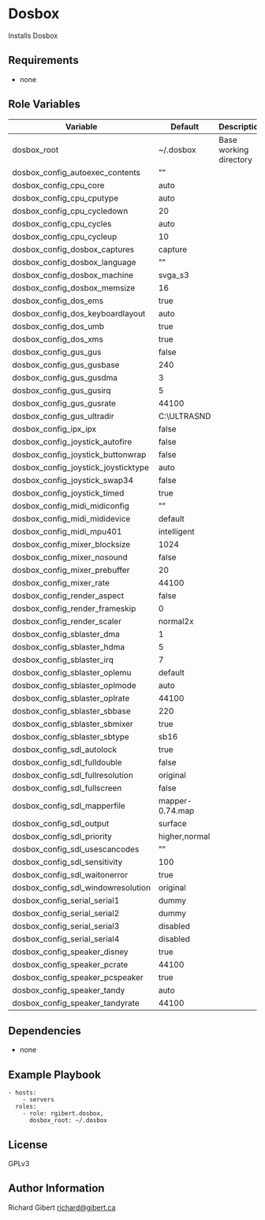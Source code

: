 # Dosbox

Installs Dosbox

## Requirements

- none

## Role Variables

| Variable | Default | Description |
|----------|---------|-------------|
| dosbox_root | ~/.dosbox | Base working directory |
| dosbox_config_autoexec_contents | "" | |
| dosbox_config_cpu_core | auto | |
| dosbox_config_cpu_cputype | auto | |
| dosbox_config_cpu_cycledown | 20 | |
| dosbox_config_cpu_cycles | auto | |
| dosbox_config_cpu_cycleup | 10 | |
| dosbox_config_dosbox_captures | capture | |
| dosbox_config_dosbox_language | "" | |
| dosbox_config_dosbox_machine | svga_s3 | |
| dosbox_config_dosbox_memsize | 16 | |
| dosbox_config_dos_ems | true | |
| dosbox_config_dos_keyboardlayout | auto | |
| dosbox_config_dos_umb | true | |
| dosbox_config_dos_xms | true | |
| dosbox_config_gus_gus | false | |
| dosbox_config_gus_gusbase | 240 | |
| dosbox_config_gus_gusdma | 3 | |
| dosbox_config_gus_gusirq | 5 | |
| dosbox_config_gus_gusrate | 44100 | |
| dosbox_config_gus_ultradir | C:\ULTRASND | |
| dosbox_config_ipx_ipx | false | |
| dosbox_config_joystick_autofire | false | |
| dosbox_config_joystick_buttonwrap | false | |
| dosbox_config_joystick_joysticktype | auto | |
| dosbox_config_joystick_swap34 | false | |
| dosbox_config_joystick_timed | true | |
| dosbox_config_midi_midiconfig | "" | |
| dosbox_config_midi_mididevice | default | |
| dosbox_config_midi_mpu401 | intelligent | |
| dosbox_config_mixer_blocksize | 1024 | |
| dosbox_config_mixer_nosound | false | |
| dosbox_config_mixer_prebuffer | 20 | |
| dosbox_config_mixer_rate | 44100 | |
| dosbox_config_render_aspect | false | |
| dosbox_config_render_frameskip | 0 | |
| dosbox_config_render_scaler | normal2x | |
| dosbox_config_sblaster_dma | 1 | |
| dosbox_config_sblaster_hdma | 5 | |
| dosbox_config_sblaster_irq | 7 | |
| dosbox_config_sblaster_oplemu | default | |
| dosbox_config_sblaster_oplmode | auto | |
| dosbox_config_sblaster_oplrate | 44100 | |
| dosbox_config_sblaster_sbbase | 220 | |
| dosbox_config_sblaster_sbmixer | true | |
| dosbox_config_sblaster_sbtype | sb16 | |
| dosbox_config_sdl_autolock | true | |
| dosbox_config_sdl_fulldouble | false | |
| dosbox_config_sdl_fullresolution | original | |
| dosbox_config_sdl_fullscreen | false | |
| dosbox_config_sdl_mapperfile | mapper-0.74.map | |
| dosbox_config_sdl_output | surface | |
| dosbox_config_sdl_priority | higher,normal | |
| dosbox_config_sdl_usescancodes | "" | |
| dosbox_config_sdl_sensitivity | 100 | |
| dosbox_config_sdl_waitonerror | true | |
| dosbox_config_sdl_windowresolution | original | |
| dosbox_config_serial_serial1 | dummy | |
| dosbox_config_serial_serial2 | dummy | |
| dosbox_config_serial_serial3 | disabled | |
| dosbox_config_serial_serial4 | disabled | |
| dosbox_config_speaker_disney | true | |
| dosbox_config_speaker_pcrate | 44100 | |
| dosbox_config_speaker_pcspeaker | true | |
| dosbox_config_speaker_tandy | auto | |
| dosbox_config_speaker_tandyrate | 44100 | |

## Dependencies

- none

## Example Playbook

```
- hosts:
    - servers
  roles:
    - role: rgibert.dosbox,
      dosbox_root: ~/.dosbox
```

## License

GPLv3

## Author Information

Richard Gibert <richard@gibert.ca>
